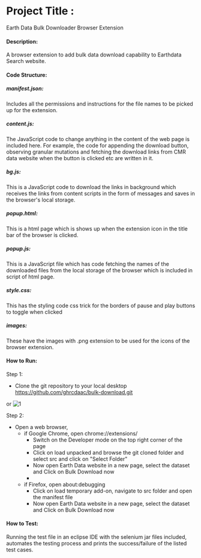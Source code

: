 # Project Title :
Earth Data Bulk Downloader Browser Extension

#### Description:
A browser extension to add bulk data download capability to Earthdata Search website.

#### Code Structure:

##### manifest.json: 
Includes all the permissions and instructions for the file names to be picked up for the extension.

##### content.js: 
The JavaScript code to change anything in the content of the web page is included here. For example, the code for appending the download button, observing granular mutations and fetching the download links from CMR data website when the button is clicked etc are written in it.

##### bg.js:
This is a JavaScript code to download the links in background which receives the links from content scripts in the form of messages and saves in the browser's local storage.

##### popup.html:
This is a html page which is shows up when the extension icon in the title bar of the browser is clicked.

##### popup.js:
This is a JavaScript file which has code fetching the names of the downloaded files from the local storage of the browser which is included in script of html page.

##### style.css:
This has the styling code css trick for the borders of pause and play buttons to toggle when clicked

##### images:
These have the images with .png extension to be used for the icons of the browser extension.

#### How to Run:
Step 1:
- Clone the git repository to your local desktop
https://github.com/ghrcdaac/bulk-download.git

or
![1](https://user-images.githubusercontent.com/109820220/214403792-b5c34629-b928-4163-9964-8a019ff82f16.png)

Step 2:

- Open a web browser,
    - if Google Chrome, open chrome://extensions/
        - Switch on the Developer mode on the top right corner of the page
        - Click on load unpacked and browse the git cloned folder and select src and click on "Select Folder"
        - Now open Earth Data website in a new page, select the dataset and Click on Bulk Download now
        - 
    - if Firefox, open about:debugging
         - Click on load temporary add-on, navigate to src folder and open the manifest file
         - Now open Earth Data website in a new page, select the dataset and Click on Bulk Download now




#### How to Test:
Running the test file in an eclipse IDE with the selenium jar files included, automates the testing process and prints the success/failure of the listed test cases.
